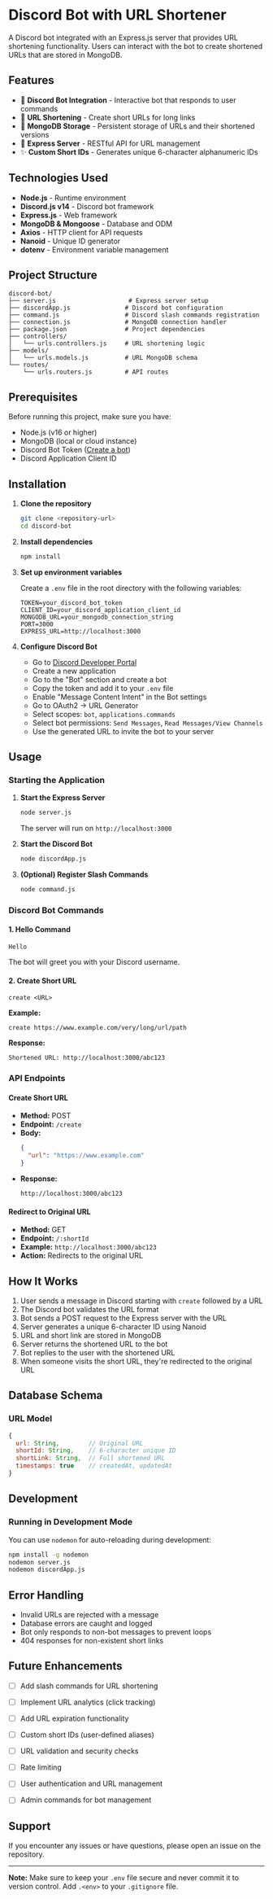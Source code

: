 # Discord Bot with URL Shortener

A Discord bot integrated with an Express.js server that provides URL shortening functionality. Users can interact with the bot to create shortened URLs that are stored in MongoDB.

## Features

- 🤖 **Discord Bot Integration** - Interactive bot that responds to user commands
- 🔗 **URL Shortening** - Create short URLs for long links
- 💾 **MongoDB Storage** - Persistent storage of URLs and their shortened versions
- 🚀 **Express Server** - RESTful API for URL management
- ✨ **Custom Short IDs** - Generates unique 6-character alphanumeric IDs

## Technologies Used

- **Node.js** - Runtime environment
- **Discord.js v14** - Discord bot framework
- **Express.js** - Web framework
- **MongoDB & Mongoose** - Database and ODM
- **Axios** - HTTP client for API requests
- **Nanoid** - Unique ID generator
- **dotenv** - Environment variable management

## Project Structure

```
discord-bot/
├── server.js                    # Express server setup
├── discordApp.js               # Discord bot configuration
├── command.js                  # Discord slash commands registration
├── connection.js               # MongoDB connection handler
├── package.json                # Project dependencies
├── controllers/
│   └── urls.controllers.js     # URL shortening logic
├── models/
│   └── urls.models.js          # URL MongoDB schema
└── routes/
    └── urls.routers.js         # API routes
```

## Prerequisites

Before running this project, make sure you have:

- Node.js (v16 or higher)
- MongoDB (local or cloud instance)
- Discord Bot Token ([Create a bot](https://discord.com/developers/applications))
- Discord Application Client ID

## Installation

1. **Clone the repository**

   ```bash
   git clone <repository-url>
   cd discord-bot
   ```

2. **Install dependencies**

   ```bash
   npm install
   ```

3. **Set up environment variables**

   Create a `.env` file in the root directory with the following variables:

   ```env
   TOKEN=your_discord_bot_token
   CLIENT_ID=your_discord_application_client_id
   MONGODB_URL=your_mongodb_connection_string
   PORT=3000
   EXPRESS_URL=http://localhost:3000
   ```

4. **Configure Discord Bot**
   - Go to [Discord Developer Portal](https://discord.com/developers/applications)
   - Create a new application
   - Go to the "Bot" section and create a bot
   - Copy the token and add it to your `.env` file
   - Enable "Message Content Intent" in the Bot settings
   - Go to OAuth2 → URL Generator
   - Select scopes: `bot`, `applications.commands`
   - Select bot permissions: `Send Messages`, `Read Messages/View Channels`
   - Use the generated URL to invite the bot to your server

## Usage

### Starting the Application

1. **Start the Express Server**

   ```bash
   node server.js
   ```

   The server will run on `http://localhost:3000`

2. **Start the Discord Bot**

   ```bash
   node discordApp.js
   ```

3. **(Optional) Register Slash Commands**
   ```bash
   node command.js
   ```

### Discord Bot Commands

#### 1. **Hello Command**

```
Hello
```

The bot will greet you with your Discord username.

#### 2. **Create Short URL**

```
create <URL>
```

**Example:**

```
create https://www.example.com/very/long/url/path
```

**Response:**

```
Shortened URL: http://localhost:3000/abc123
```

### API Endpoints

#### Create Short URL

- **Method:** POST
- **Endpoint:** `/create`
- **Body:**
  ```json
  {
  	"url": "https://www.example.com"
  }
  ```
- **Response:**
  ```
  http://localhost:3000/abc123
  ```

#### Redirect to Original URL

- **Method:** GET
- **Endpoint:** `/:shortId`
- **Example:** `http://localhost:3000/abc123`
- **Action:** Redirects to the original URL

## How It Works

1. User sends a message in Discord starting with `create` followed by a URL
2. The Discord bot validates the URL format
3. Bot sends a POST request to the Express server with the URL
4. Server generates a unique 6-character ID using Nanoid
5. URL and short link are stored in MongoDB
6. Server returns the shortened URL to the bot
7. Bot replies to the user with the shortened URL
8. When someone visits the short URL, they're redirected to the original URL

## Database Schema

### URL Model

```javascript
{
  url: String,        // Original URL
  shortId: String,    // 6-character unique ID
  shortLink: String,  // Full shortened URL
  timestamps: true    // createdAt, updatedAt
}
```

## Development

### Running in Development Mode

You can use `nodemon` for auto-reloading during development:

```bash
npm install -g nodemon
nodemon server.js
nodemon discordApp.js
```

## Error Handling

- Invalid URLs are rejected with a message
- Database errors are caught and logged
- Bot only responds to non-bot messages to prevent loops
- 404 responses for non-existent short links

## Future Enhancements

- [ ] Add slash commands for URL shortening
- [ ] Implement URL analytics (click tracking)
- [ ] Add URL expiration functionality
- [ ] Custom short IDs (user-defined aliases)
- [ ] URL validation and security checks
- [ ] Rate limiting
- [ ] User authentication and URL management
- [ ] Admin commands for bot management


## Support

If you encounter any issues or have questions, please open an issue on the repository.

---

**Note:** Make sure to keep your `.env` file secure and never commit it to version control. Add `.<env>` to your `.gitignore` file.
